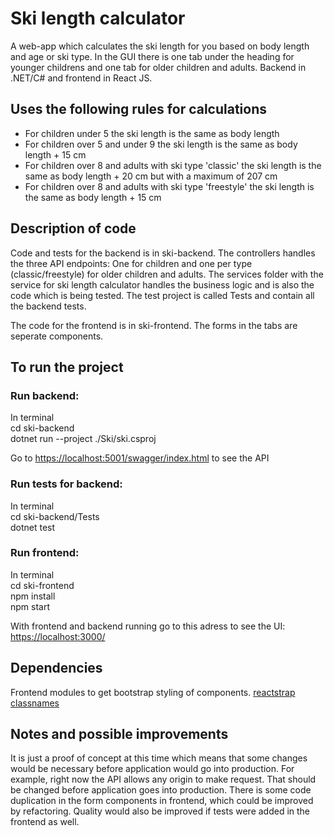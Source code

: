 # Ski length calculator

A web-app which calculates the ski length for you based on body length and age or ski type.
In the GUI there is one tab under the heading for younger childrens and one tab for older children and adults.
Backend in .NET/C# and frontend in React JS.

## Uses the following rules for calculations
* For children under 5 the ski length is the same as body length
* For children over 5 and under 9 the ski length is the same as body length + 15 cm
* For children over 8 and adults with ski type 'classic' the ski length is the same as body length + 20 cm but with a maximum of 207 cm
* For children over 8 and adults with ski type 'freestyle' the ski length is the same as body length + 15 cm

## Description of code
Code and tests for the backend is in ski-backend.
The controllers handles the three API endpoints: One for children and one per type (classic/freestyle) for older children and adults.
The services folder with the service for ski length calculator handles the business logic and is also the code which is being tested.
The test project is called Tests and contain all the backend tests.

The code for the frontend is in ski-frontend.
The forms in the tabs are seperate components.

## To run the project

### Run backend:
In terminal\
cd ski-backend\
dotnet run --project ./Ski/ski.csproj

Go to <https://localhost:5001/swagger/index.html> to see the API

### Run tests for backend:
In terminal\
cd ski-backend/Tests\
dotnet test

### Run frontend:
In terminal\
cd ski-frontend\
npm install\
npm start

With frontend and backend running go to this adress to see the UI:
<https://localhost:3000/>

## Dependencies
Frontend modules to get bootstrap styling of components.
[reactstrap](https://reactstrap.github.io/)
[classnames](https://www.npmjs.com/package/classnames)

## Notes and possible improvements
It is just a proof of concept at this time which means that some changes would be necessary before application would go into production.
For example, right now the API allows any origin to make request. That should be changed before application goes into production.
There is some code duplication in the form components in frontend, which could be improved by refactoring.
Quality would also be improved if tests were added in the frontend as well.
